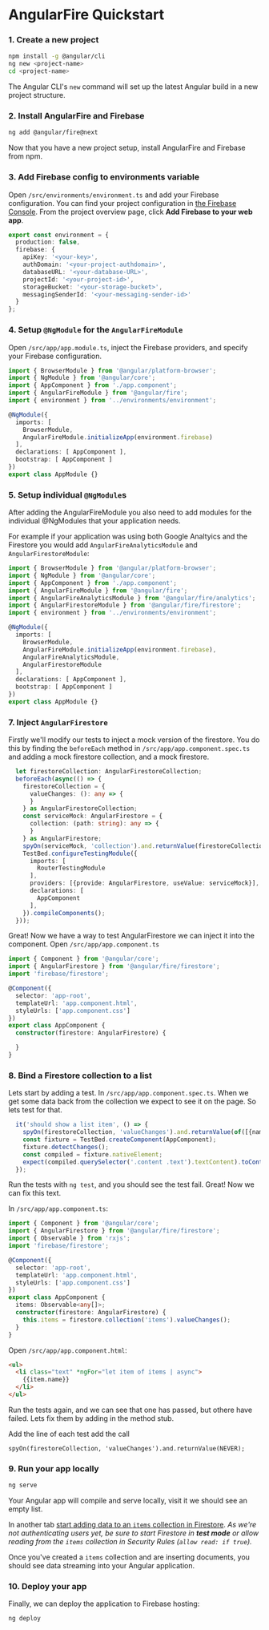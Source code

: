 # AngularFire Quickstart

### 1. Create a new project

```bash
npm install -g @angular/cli
ng new <project-name>
cd <project-name>
```

The Angular CLI's `new` command will set up the latest Angular build in a new project structure.

### 2. Install AngularFire and Firebase

```bash
ng add @angular/fire@next
```

Now that you have a new project setup, install AngularFire and Firebase from npm.

### 3. Add Firebase config to environments variable

Open `/src/environments/environment.ts` and add your Firebase configuration. You can find your project configuration in [the Firebase Console](https://console.firebase.google.com). From the project overview page, click **Add Firebase to your web app**.

```ts
export const environment = {
  production: false,
  firebase: {
    apiKey: '<your-key>',
    authDomain: '<your-project-authdomain>',
    databaseURL: '<your-database-URL>',
    projectId: '<your-project-id>',
    storageBucket: '<your-storage-bucket>',
    messagingSenderId: '<your-messaging-sender-id>'
  }
};
```

### 4. Setup `@NgModule` for the `AngularFireModule`

Open `/src/app/app.module.ts`, inject the Firebase providers, and specify your Firebase configuration.

```ts
import { BrowserModule } from '@angular/platform-browser';
import { NgModule } from '@angular/core';
import { AppComponent } from './app.component';
import { AngularFireModule } from '@angular/fire';
import { environment } from '../environments/environment';

@NgModule({
  imports: [
    BrowserModule,
    AngularFireModule.initializeApp(environment.firebase)
  ],
  declarations: [ AppComponent ],
  bootstrap: [ AppComponent ]
})
export class AppModule {}
```

### 5. Setup individual `@NgModule`s

After adding the AngularFireModule you also need to add modules for the individual @NgModules that your application needs.

For example if your application was using both Google Analtyics and the Firestore you would add `AngularFireAnalyticsModule` and `AngularFirestoreModule`:

```ts
import { BrowserModule } from '@angular/platform-browser';
import { NgModule } from '@angular/core';
import { AppComponent } from './app.component';
import { AngularFireModule } from '@angular/fire';
import { AngularFireAnalyticsModule } from '@angular/fire/analytics';
import { AngularFirestoreModule } from '@angular/fire/firestore';
import { environment } from '../environments/environment';

@NgModule({
  imports: [
    BrowserModule,
    AngularFireModule.initializeApp(environment.firebase),
    AngularFireAnalyticsModule,
    AngularFirestoreModule
  ],
  declarations: [ AppComponent ],
  bootstrap: [ AppComponent ]
})
export class AppModule {}
```

### 7. Inject `AngularFirestore`

Firstly we'll modify our tests to inject a mock version of the firestore. You do this by finding the `beforeEach` method in `/src/app/app.component.spec.ts` and adding a mock firestore collection, and a mock firestore.

```ts
  let firestoreCollection: AngularFirestoreCollection;
  beforeEach(async(() => {
    firestoreCollection = {
      valueChanges: (): any => {
      }
    } as AngularFirestoreCollection;
    const serviceMock: AngularFirestore = {
      collection: (path: string): any => {
      }
    } as AngularFirestore;
    spyOn(serviceMock, 'collection').and.returnValue(firestoreCollection);
    TestBed.configureTestingModule({
      imports: [
        RouterTestingModule
      ],
      providers: [{provide: AngularFirestore, useValue: serviceMock}],
      declarations: [
        AppComponent
      ],
    }).compileComponents();
  }));
```

Great! Now we have a way to test AngularFirestore we can inject it into the component. Open `/src/app/app.component.ts`

```ts
import { Component } from '@angular/core';
import { AngularFirestore } from '@angular/fire/firestore';
import 'firebase/firestore';

@Component({
  selector: 'app-root',
  templateUrl: 'app.component.html',
  styleUrls: ['app.component.css']
})
export class AppComponent {
  constructor(firestore: AngularFirestore) {

  }
}
```

### 8. Bind a Firestore collection to a list

Lets start by adding a test. In `/src/app/app.component.spec.ts`. When we get some data back from the collection we expect to see it on the page. So lets test for that.

```ts
  it('should show a list item', () => {
    spyOn(firestoreCollection, 'valueChanges').and.returnValue(of([{name: 'data from collection'}]));
    const fixture = TestBed.createComponent(AppComponent);
    fixture.detectChanges();
    const compiled = fixture.nativeElement;
    expect(compiled.querySelector('.content .text').textContent).toContain('data from collection');
  });
```

Run the tests with `ng test`, and you should see the test fail. Great! Now we can fix this text.

In `/src/app/app.component.ts`:

```ts
import { Component } from '@angular/core';
import { AngularFirestore } from '@angular/fire/firestore';
import { Observable } from 'rxjs';
import 'firebase/firestore';

@Component({
  selector: 'app-root',
  templateUrl: 'app.component.html',
  styleUrls: ['app.component.css']
})
export class AppComponent {
  items: Observable<any[]>;
  constructor(firestore: AngularFirestore) {
    this.items = firestore.collection('items').valueChanges();
  }
}
```

Open `/src/app/app.component.html`:

```html
<ul>
  <li class="text" *ngFor="let item of items | async">
    {{item.name}}
  </li>
</ul>
```

Run the tests again, and we can see that one has passed, but othere have failed. Lets fix them by adding in the method stub.

Add the line of each test add the call
```
spyOn(firestoreCollection, 'valueChanges').and.returnValue(NEVER);
```

### 9. Run your app locally

```bash
ng serve
```

Your Angular app will compile and serve locally, visit it we should see an empty list.

In another tab [start adding data to an `items` collection in Firestore](https://firebase.corp.google.com/project/_/database/firestore/data). *As we're not authenticating users yet, be sure to start Firestore in **test mode** or allow reading from the `items` collection in Security Rules (`allow read: if true`).*

Once you've created a `items` collection and are inserting documents, you should see data streaming into your Angular application.

### 10. Deploy your app

Finally, we can deploy the application to Firebase hosting:

```bash
ng deploy
```
